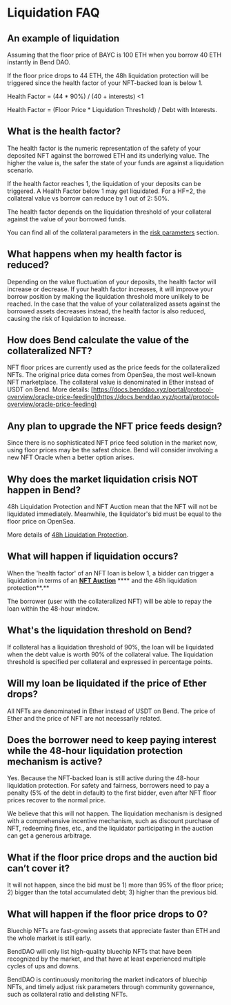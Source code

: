 # Liquidation FAQ

## An example of liquidation

Assuming that the floor price of BAYC is 100 ETH when you borrow 40 ETH instantly in Bend DAO.

If the floor price drops to 44 ETH, the 48h liquidation protection will be triggered since the health factor of your NFT-backed loan is below 1.

Health Factor = (44 \* 90%) / (40 + interests) <1&#x20;

Health Factor = (Floor Price \* Liquidation Threshold) / Debt with Interests.

## What is the health factor?

The health factor is the numeric representation of the safety of your deposited NFT against the borrowed ETH and its underlying value. The higher the value is, the safer the state of your funds are against a liquidation scenario.

If the health factor reaches 1, the liquidation of your deposits can be triggered. A Health Factor below 1 may get liquidated. For a HF=2, the collateral value vs borrow can reduce by 1 out of 2: 50%.

The health factor depends on the liquidation threshold of your collateral against the value of your borrowed funds.

You can find all of the collateral parameters in the [risk parameters](../risk/nft-risk-parameters.md) section.

## What happens when my health factor is reduced?

Depending on the value fluctuation of your deposits, the health factor will increase or decrease. If your health factor increases, it will improve your borrow position by making the liquidation threshold more unlikely to be reached. In the case that the value of your collateralized assets against the borrowed assets decreases instead, the health factor is also reduced, causing the risk of liquidation to increase.

## **How does Bend calculate the value of the collateralized NFT?**

NFT floor prices are currently used as the price feeds for the collateralized NFTs. The original price data comes from OpenSea, the most well-known NFT marketplace. The collateral value is denominated in Ether instead of USDT on Bend. More details: [https://docs.benddao.xyz/portal/protocol-overview/oracle-price-feeding](https://docs.benddao.xyz/portal/protocol-overview/oracle-price-feeding)

## **Any plan to upgrade the NFT price feeds design?**

Since there is no sophisticated NFT price feed solution in the market now, using floor prices may be the safest choice. Bend will consider involving a new NFT Oracle when a better option arises.

## **Why does the market liquidation crisis NOT happen in Bend?**

48h Liquidation Protection and NFT Auction mean that the NFT will not be liquidated immediately. Meanwhile, the liquidator's bid must be equal to the floor price on OpenSea.

More details of [48h Liquidation Protection](../highlights/48h-liquidation-protection.md).

## **What will happen if liquidation occurs?**

When the 'health factor' of an NFT loan is below 1, a bidder can trigger a liquidation in terms of an [**NFT Auction**](../protocol-overview/auction.md) **** and the 48h liquidation protection**.**&#x20;

The borrower (user with the collateralized NFT) will be able to repay the loan within the 48-hour window.

## **What's the liquidation threshold on Bend?**

If collateral has a liquidation threshold of 90%, the loan will be liquidated when the debt value is worth 90% of the collateral value. The liquidation threshold is specified per collateral and expressed in percentage points.

## **Will my loan be liquidated if the price of Ether drops?**

All NFTs are denominated in Ether instead of USDT on Bend. The price of Ether and the price of NFT are not necessarily related.

## **Does the borrower need to keep paying interest while the 48-hour liquidation protection mechanism is active?**

Yes. Because the NFT-backed loan is still active during the 48-hour liquidation protection. For safety and fairness, borrowers need to pay a penalty (5% of the debt in default) to the first bidder, even after NFT floor prices recover to the normal price.

We believe that this will not happen. The liquidation mechanism is designed with a comprehensive incentive mechanism, such as discount purchase of NFT, redeeming fines, etc., and the liquidator participating in the auction can get a generous arbitrage.

## What if the floor price drops and the auction bid can’t cover it?

It will not happen, since the bid must be 1) more than 95% of the floor price; 2) bigger than the total accumulated debt; 3) higher than the previous bid.



## What will happen if the floor price drops to 0?

Bluechip NFTs are fast-growing assets that appreciate faster than ETH and the whole market is still early.

BendDAO will only list high-quality bluechip NFTs that have been recognized by the market, and that have at least experienced multiple cycles of ups and downs.

BendDAO is continuously monitoring the market indicators of bluechip NFTs, and timely adjust risk parameters through community governance, such as collateral ratio and delisting NFTs.

